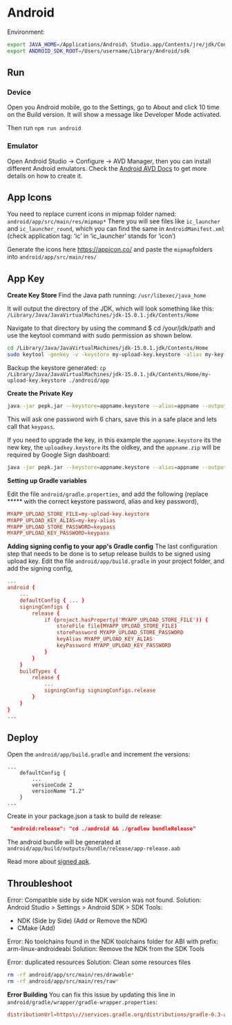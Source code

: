 # Android

Environment:
```sh
export JAVA_HOME=/Applications/Android\ Studio.app/Contents/jre/jdk/Contents/Home
export ANDROID_SDK_ROOT=/Users/username/Library/Android/sdk
```
## Run 
### Device

Open you Android mobile, go to the Settings, go to About and click 10 time on the Build version. 
It will show a message like Developer Mode activated.

Then run `npm run android`

### Emulator

Open Android Studio -> Configure -> AVD Manager, then you can install different Android emulators. 
Check the [Android AVD Docs](https://developer.android.com/studio/run/managing-avds#createavd) to get more details on how to create it.


## App Icons

You need to replace current icons in mipmap folder named: `android/app/src/main/res/mipmap*`
There you will see files like `ic_launcher` and `ic_launcher_round`, which you can find the same in `AndroidManifest.xml` (check application tag: ‘ic’ in ‘ic_launcher’ stands for ‘icon’)

Generate the icons here https://appicon.co/ and paste the `mipmap`folders into `android/app/src/main/res/`


## App Key

**Create Key Store**
Find the Java path running: `/usr/libexec/java_home`

It will output the directory of the JDK, which will look something like this:
`/Library/Java/JavaVirtualMachines/jdk-15.0.1.jdk/Contents/Home`

Navigate to that directory by using the command $ cd /your/jdk/path and use the keytool command with sudo permission as shown below.

```sh
cd /Library/Java/JavaVirtualMachines/jdk-15.0.1.jdk/Contents/Home
sudo keytool -genkey -v -keystore my-upload-key.keystore -alias my-key-alias -keyalg RSA -keysize 2048 -validity 10000
```

Backup the keystore generated: `cp /Library/Java/JavaVirtualMachines/jdk-15.0.1.jdk/Contents/Home/my-upload-key.keystore ./android/app`



**Create the Private Key**
```sh
java -jar pepk.jar --keystore=appname.keystore --alias=appname --output=encrypted_private_vp --encryptionkey=KEY_HASH_FROM_GOOGLE_CONSOLE
```

This will ask one password wirh 6 chars, save this in a safe place and lets call that `keypass`.

If you need to upgrade the key, in this example the `appname.keystore` its the new key, the `uploadkey.keystore` its the oldkey, and the `appname.zip` will be required by Google Sign dashboard:
```sh
java -jar pepk.jar --keystore=appname.keystore --alias=appname --output=appname.zip  --signing-keystore=uploadkey.keystore --signing-key-alias=upload-key-alias --encryptionkey=KEY_HASH_FROM_GOOGLE_CONSOLE
```

**Setting up Gradle variables**

Edit the file `android/gradle.properties`, and add the following (replace ***** with the correct keystore password, alias and key password),
```conf
MYAPP_UPLOAD_STORE_FILE=my-upload-key.keystore
MYAPP_UPLOAD_KEY_ALIAS=my-key-alias
MYAPP_UPLOAD_STORE_PASSWORD=keypass
MYAPP_UPLOAD_KEY_PASSWORD=keypass
```


**Adding signing config to your app's Gradle config**
The last configuration step that needs to be done is to setup release builds to be signed using upload key. Edit the file `android/app/build.gradle` in your project folder, and add the signing config,

```conf
...
android {
    ...
    defaultConfig { ... }
    signingConfigs {
        release {
            if (project.hasProperty('MYAPP_UPLOAD_STORE_FILE')) {
                storeFile file(MYAPP_UPLOAD_STORE_FILE)
                storePassword MYAPP_UPLOAD_STORE_PASSWORD
                keyAlias MYAPP_UPLOAD_KEY_ALIAS
                keyPassword MYAPP_UPLOAD_KEY_PASSWORD
            }
        }
    }
    buildTypes {
        release {
            ...
            signingConfig signingConfigs.release
        }
    }
}
...
```

## Deploy

Open the `android/app/build.gradle` and increment the versions:
```
...
    defaultConfig {
        ...
        versionCode 2
        versionName "1.2"
    }
...
```

Create in your package.json a task to build de release:
```json
 "android:release": "cd ./android && ./gradlew bundleRelease"
```

The android bundle will be generated at `android/app/build/outputs/bundle/release/app-release.aab`  

Read more about [signed apk](https://reactnative.dev/docs/signed-apk-android).



## Throubleshoot

Error: Compatible side by side NDK version was not found.
Solution: Android Studio > Settings > Android SDK > SDK Tools:
* NDK (Side by Side) (Add or Remove the NDK)
* CMake (Add)

Error: No toolchains found in the NDK toolchains folder for ABI with prefix: arm-linux-androideabi
Solution: Remove the NDK from the SDK Tools

Error: duplicated resources
Solution: Clean some resources files
```sh
rm -rf android/app/src/main/res/drawable*
rm -rf android/app/src/main/res/raw*
```


**Error Building**
You can fix this issue by updating this line in `android/gradle/wrapper/gradle-wrapper.properties`:
```conf
distributionUrl=https\://services.gradle.org/distributions/gradle-6.3-all.zip
```
